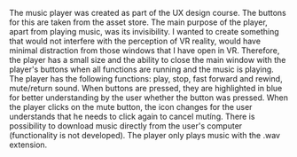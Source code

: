 The music player was created as part of the UX design course. The buttons for this are taken from the asset store.
The main purpose of the player, apart from playing music, was its invisibility. 
I wanted to create something that would not interfere with the perception of VR reality, would have minimal distraction from those windows that I have open in VR. 
Therefore, the player has a small size and the ability to close the main window with the player's buttons when all functions are running and the music is playing. 
The player has the following functions: play, stop, fast forward and rewind, mute/return sound. 
When buttons are pressed, they are highlighted in blue for better understanding by the user whether the button was pressed. 
When the player clicks on the mute button, the icon changes for the user understands that he needs to click again to cancel mutíng.
There is possibility to download music directly from the user's computer (functionality is not developed). 
The player only plays music with the .wav extension.
